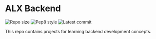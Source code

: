 # ALX Backend

![Repo size](https://img.shields.io/github/repo-size/Kwenziwa/alx-backend)
![Pep8 style](https://img.shields.io/badge/PEP8-style%20guide-purple?style=round-square)
![Latest commit](https://img.shields.io/github/last-commit/Kwenziwa/alx-backend/main?style=round-square)

This repo contains projects for learning backend development concepts.
